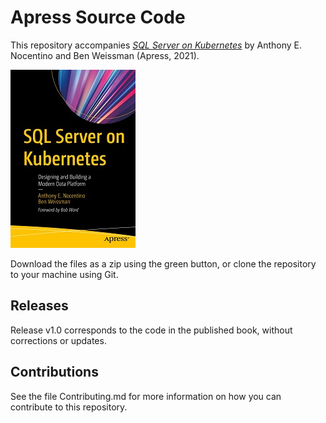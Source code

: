 # Apress Source Code

This repository accompanies [*SQL Server on Kubernetes*](https://www.apress.com/9781484271919) by Anthony E. Nocentino and Ben Weissman (Apress, 2021).

[comment]: #cover
![Cover image](9781484271919.jpg)

Download the files as a zip using the green button, or clone the repository to your machine using Git.

## Releases

Release v1.0 corresponds to the code in the published book, without corrections or updates.

## Contributions

See the file Contributing.md for more information on how you can contribute to this repository.